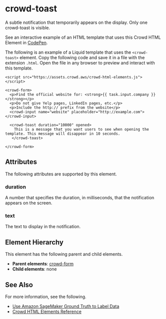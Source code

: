 # crowd\-toast<a name="sms-ui-template-crowd-toast"></a>

A subtle notification that temporarily appears on the display\. Only one crowd\-toast is visible\.

See an interactive example of an HTML template that uses this Crowd HTML Element in [CodePen](https://codepen.io/sagemaker_crowd_html_elements/pen/ExZaBgK)\.

The following is an example of a Liquid template that uses the `<crowd-toast>` element\. Copy the following code and save it in a file with the extension `.html`\. Open the file in any browser to preview and interact with this template\. 

```
<script src="https://assets.crowd.aws/crowd-html-elements.js"></script>

<crowd-form>
  <p>Find the official website for: <strong>{{ task.input.company }}</strong></p>
  <p>Do not give Yelp pages, LinkedIn pages, etc.</p>
  <p>Include the http:// prefix from the website</p>
  <crowd-input name="website" placeholder="http://example.com"></crowd-input>

  <crowd-toast duration="10000" opened>
    This is a message that you want users to see when opening the template. This message will disappear in 10 seconds. 
   </crowd-toast>

</crowd-form>
```

## Attributes<a name="toast-attributes"></a>

The following attributes are supported by this element\.

### duration<a name="toast-attributes-duration"></a>

A number that specifies the duration, in milliseconds, that the notification appears on the screen\.

### text<a name="toast-attributes-text"></a>

The text to display in the notification\.

## Element Hierarchy<a name="toast-element-hierarchy"></a>

This element has the following parent and child elements\.
+ **Parent elements**: [crowd\-form](sms-ui-template-crowd-form.md)
+ **Child elements**: none

## See Also<a name="toast-see-also"></a>

For more information, see the following\.
+  [Use Amazon SageMaker Ground Truth to Label Data](sms.md) 
+ [Crowd HTML Elements Reference](sms-ui-template-reference.md)